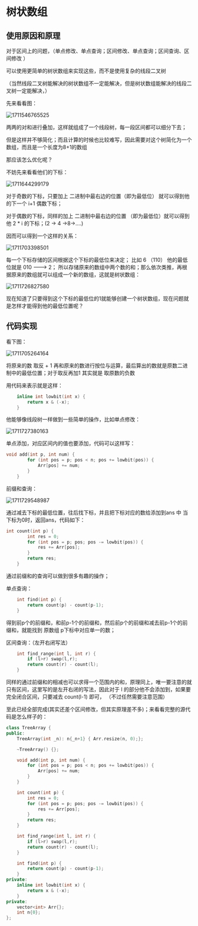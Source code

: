 # 树状数组

## 使用原因和原理

对于区间上的问题，（单点修改、单点查询；区间修改、单点查询；区间查询、区间修改 ）

可以使用更简单的树状数组来实现这些，而不是使用复杂的线段二叉树

（当然线段二叉树能解决的树状数组不一定能解决，但是树状数组能解决的线段二叉树一定能解决，）

先来看看图：

![1711546765525](images/树状数组/1711546765525.png)

两两的对和进行叠加，这样就组成了一个线段树，每一段区间都可以细分下去；

但是这样并不够简化；而且计算的时候也比较难写，因此需要对这个树简化为一个数组，而且是一个长度为8+1的数组

那应该怎么优化呢？

不妨先来看看他们的下标：

![1711644299179](images/树状数组/1711644299179.png)

对于奇数的下标，只要加上 二进制中最右边的位置（即为最低位） 就可以得到他的下一个  i+1 偶数下标；

对于偶数的下标，同样的加上  二进制中最右边的位置  （即为最低位）就可以得到他  2 * i  的下标；(2 -> 4 ->8->....)

因而可以得到一个这样的关系：

![1711703398501](images/树状数组/1711703398501.png)

每一个下标存储的区间根据这个下标的最低位来决定； 比如 6  （110） 他的最低位就是  010 --->  2； 所以存储原来的数组中两个数的和；那么依次类推，再根据原来的数组就可以组成一个新的数组，这就是树状数组：

![1711726827580](images/树状数组/1711726827580.png)

现在知道了只要得到这个下标的最低位的1就能够创建一个树状数组，现在问题就是怎样才能得到他的最低位置呢？


## 代码实现

看下图：

![1711705264164](images/树状数组/1711705264164.png)

将原来的数   取反 + 1   再和原来的数进行按位与运算，最后算出的数就是原数二进制中的最低位置；对于取反再加1 其实就是 取原数的负数

用代码来表示就是这样：

```cpp
    inline int lowbit(int x) {
        return x & (-x);
    }
```

他能够像线段树一样做到一些简单的操作，比如单点修改：

![1711727380163](images/树状数组/1711727380163.png)

单点添加，对应区间内的值也要添加，代码可以这样写：

```cpp
void add(int p, int num) {
        for (int pos = p; pos < n; pos += lowbit(pos)) {
            Arr[pos] += num;
        }
    }
```

前缀和查询：

![1711729548987](images/树状数组/1711729548987.png)

通过减去下标的最低位置，往后找下标，并且把下标对应的数给添加到ans 中 当下标为0时，返回ans，代码如下：

```cpp
int count(int p) {
        int res = 0;
        for (int pos = p; pos; pos -= lowbit(pos)) {
            res += Arr[pos];
        }
        return res;
    }
```

通过前缀和的查询可以做到很多有趣的操作；



单点查询：

```cpp
    int find(int p) {
        return count(p) - count(p-1);
    }
```

得到前p个的前缀和，和前p-1个的前缀和，然后前p个的前缀和减去前p-1个的前缀和，就能找到  原数组 p下标中对应单一的数；


区间查询：（左开右闭写法）

```cpp
    int find_range(int l, int r) {
        if (l>r) swap(l,r);
        return count(r) - count(l);
    }
```

同样的通过前缀和的相减也可以求得一个范围内的和，原理同上，唯一要注意的就只有区间，这里写的是左开右闭的写法，因此对于  l 的部分他不会添加到，如果要完全闭合区间，只要减去  count(l-1) 即可， （不过任然需要注意范围）


至此已经全部完成(其实还差个区间修改，但其实原理差不多)；来看看完整的源代码是怎么样子的：

```cpp
class TreeArray {
public:
    TreeArray(int _n): n{_n+1} { Arr.resize(n, 0);};

    ~TreeArray() {};

    void add(int p, int num) {
        for (int pos = p; pos < n; pos += lowbit(pos)) {
            Arr[pos] += num;
        }
    }

    int count(int p) {
        int res = 0;
        for (int pos = p; pos; pos -= lowbit(pos)) {
            res += Arr[pos];
        }
        return res;
    }

    int find_range(int l, int r) {
        if (l>r) swap(l,r);
        return count(r) - count(l);
    }

    int find(int p) {
        return count(p) - count(p-1);
    }
private:
    inline int lowbit(int x) {
        return x & (-x);
    }
private:
    vector<int> Arr{};
    int n{0};
};
```
